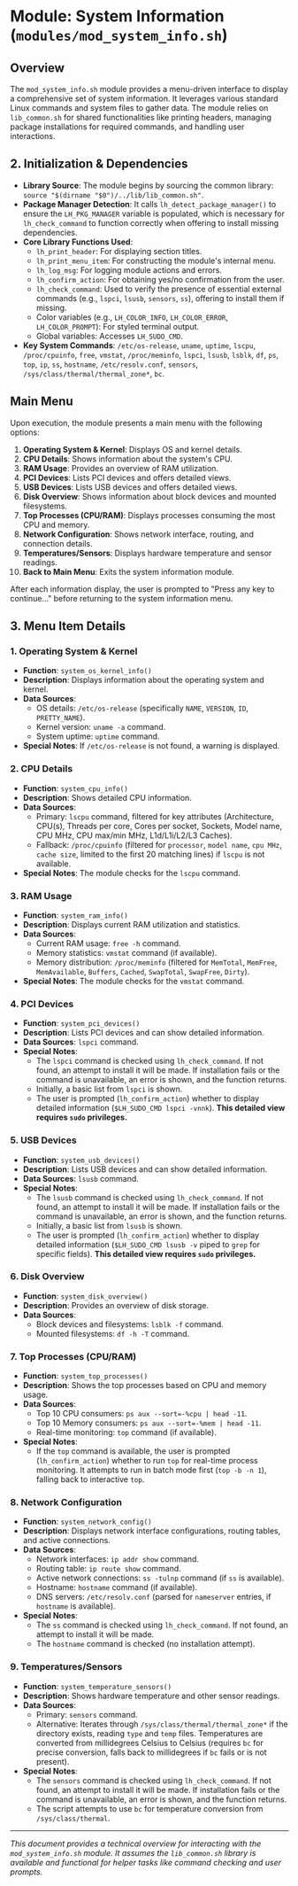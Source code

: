 <!--
File: docs/mod/doc_system_info.md
Copyright (c) 2025 maschkef
SPDX-License-Identifier: MIT

This project is part of the 'little-linux-helper' collection.
Licensed under the MIT License. See the LICENSE file in the project root for more information.
-->

# Module: System Information (`modules/mod_system_info.sh`)

## Overview

The `mod_system_info.sh` module provides a menu-driven interface to display a comprehensive set of system information. It leverages various standard Linux commands and system files to gather data. The module relies on `lib_common.sh` for shared functionalities like printing headers, managing package installations for required commands, and handling user interactions.

## 2. Initialization & Dependencies
*   **Library Source**: The module begins by sourcing the common library: `source "$(dirname "$0")/../lib/lib_common.sh"`.
*   **Package Manager Detection**: It calls `lh_detect_package_manager()` to ensure the `LH_PKG_MANAGER` variable is populated, which is necessary for `lh_check_command` to function correctly when offering to install missing dependencies.
*   **Core Library Functions Used**:
    *   `lh_print_header`: For displaying section titles.
    *   `lh_print_menu_item`: For constructing the module's internal menu.
    *   `lh_log_msg`: For logging module actions and errors.
    *   `lh_confirm_action`: For obtaining yes/no confirmation from the user.
    *   `lh_check_command`: Used to verify the presence of essential external commands (e.g., `lspci`, `lsusb`, `sensors`, `ss`), offering to install them if missing.
    *   Color variables (e.g., `LH_COLOR_INFO`, `LH_COLOR_ERROR`, `LH_COLOR_PROMPT`): For styled terminal output.
    *   Global variables: Accesses `LH_SUDO_CMD`.
*   **Key System Commands**: `/etc/os-release`, `uname`, `uptime`, `lscpu`, `/proc/cpuinfo`, `free`, `vmstat`, `/proc/meminfo`, `lspci`, `lsusb`, `lsblk`, `df`, `ps`, `top`, `ip`, `ss`, `hostname`, `/etc/resolv.conf`, `sensors`, `/sys/class/thermal/thermal_zone*`, `bc`.


## Main Menu

Upon execution, the module presents a main menu with the following options:

1.  **Operating System & Kernel**: Displays OS and kernel details.
2.  **CPU Details**: Shows information about the system's CPU.
3.  **RAM Usage**: Provides an overview of RAM utilization.
4.  **PCI Devices**: Lists PCI devices and offers detailed views.
5.  **USB Devices**: Lists USB devices and offers detailed views.
6.  **Disk Overview**: Shows information about block devices and mounted filesystems.
7.  **Top Processes (CPU/RAM)**: Displays processes consuming the most CPU and memory.
8.  **Network Configuration**: Shows network interface, routing, and connection details.
9.  **Temperatures/Sensors**: Displays hardware temperature and sensor readings.
0.  **Back to Main Menu**: Exits the system information module.

After each information display, the user is prompted to "Press any key to continue..." before returning to the system information menu.

## 3. Menu Item Details

### 1. Operating System & Kernel

*   **Function**: `system_os_kernel_info()`
*   **Description**: Displays information about the operating system and kernel.
*   **Data Sources**:
    *   OS details: `/etc/os-release` (specifically `NAME`, `VERSION`, `ID`, `PRETTY_NAME`).
    *   Kernel version: `uname -a` command.
    *   System uptime: `uptime` command.
*   **Special Notes**: If `/etc/os-release` is not found, a warning is displayed.

### 2. CPU Details

*   **Function**: `system_cpu_info()`
*   **Description**: Shows detailed CPU information.
*   **Data Sources**:
    *   Primary: `lscpu` command, filtered for key attributes (Architecture, CPU(s), Threads per core, Cores per socket, Sockets, Model name, CPU MHz, CPU max/min MHz, L1d/L1i/L2/L3 Caches).
    *   Fallback: `/proc/cpuinfo` (filtered for `processor`, `model name`, `cpu MHz`, `cache size`, limited to the first 20 matching lines) if `lscpu` is not available.
*   **Special Notes**: The module checks for the `lscpu` command.

### 3. RAM Usage

*   **Function**: `system_ram_info()`
*   **Description**: Displays current RAM utilization and statistics.
*   **Data Sources**:
    *   Current RAM usage: `free -h` command.
    *   Memory statistics: `vmstat` command (if available).
    *   Memory distribution: `/proc/meminfo` (filtered for `MemTotal`, `MemFree`, `MemAvailable`, `Buffers`, `Cached`, `SwapTotal`, `SwapFree`, `Dirty`).
*   **Special Notes**: The module checks for the `vmstat` command.

### 4. PCI Devices

*   **Function**: `system_pci_devices()`
*   **Description**: Lists PCI devices and can show detailed information.
*   **Data Sources**: `lspci` command.
*   **Special Notes**:
    *   The `lspci` command is checked using `lh_check_command`. If not found, an attempt to install it will be made. If installation fails or the command is unavailable, an error is shown, and the function returns.
    *   Initially, a basic list from `lspci` is shown.
    *   The user is prompted (`lh_confirm_action`) whether to display detailed information (`$LH_SUDO_CMD lspci -vnnk`). **This detailed view requires `sudo` privileges.**

### 5. USB Devices

*   **Function**: `system_usb_devices()`
*   **Description**: Lists USB devices and can show detailed information.
*   **Data Sources**: `lsusb` command.
*   **Special Notes**:
    *   The `lsusb` command is checked using `lh_check_command`. If not found, an attempt to install it will be made. If installation fails or the command is unavailable, an error is shown, and the function returns.
    *   Initially, a basic list from `lsusb` is shown.
    *   The user is prompted (`lh_confirm_action`) whether to display detailed information (`$LH_SUDO_CMD lsusb -v` piped to `grep` for specific fields). **This detailed view requires `sudo` privileges.**

### 6. Disk Overview

*   **Function**: `system_disk_overview()`
*   **Description**: Provides an overview of disk storage.
*   **Data Sources**:
    *   Block devices and filesystems: `lsblk -f` command.
    *   Mounted filesystems: `df -h -T` command.

### 7. Top Processes (CPU/RAM)

*   **Function**: `system_top_processes()`
*   **Description**: Shows the top processes based on CPU and memory usage.
*   **Data Sources**:
    *   Top 10 CPU consumers: `ps aux --sort=-%cpu | head -11`.
    *   Top 10 Memory consumers: `ps aux --sort=-%mem | head -11`.
    *   Real-time monitoring: `top` command (if available).
*   **Special Notes**:
    *   If the `top` command is available, the user is prompted (`lh_confirm_action`) whether to run `top` for real-time process monitoring. It attempts to run in batch mode first (`top -b -n 1`), falling back to interactive `top`.

### 8. Network Configuration

*   **Function**: `system_network_config()`
*   **Description**: Displays network interface configurations, routing tables, and active connections.
*   **Data Sources**:
    *   Network interfaces: `ip addr show` command.
    *   Routing table: `ip route show` command.
    *   Active network connections: `ss -tulnp` command (if `ss` is available).
    *   Hostname: `hostname` command (if available).
    *   DNS servers: `/etc/resolv.conf` (parsed for `nameserver` entries, if `hostname` is available).
*   **Special Notes**:
    *   The `ss` command is checked using `lh_check_command`. If not found, an attempt to install it will be made.
    *   The `hostname` command is checked (no installation attempt).

### 9. Temperatures/Sensors

*   **Function**: `system_temperature_sensors()`
*   **Description**: Shows hardware temperature and other sensor readings.
*   **Data Sources**:
    *   Primary: `sensors` command.
    *   Alternative: Iterates through `/sys/class/thermal/thermal_zone*` if the directory exists, reading `type` and `temp` files. Temperatures are converted from millidegrees Celsius to Celsius (requires `bc` for precise conversion, falls back to millidegrees if `bc` fails or is not present).
*   **Special Notes**:
    *   The `sensors` command is checked using `lh_check_command`. If not found, an attempt to install it will be made. If installation fails or the command is unavailable, an error is shown, and the function returns.
    *   The script attempts to use `bc` for temperature conversion from `/sys/class/thermal`.

---
*This document provides a technical overview for interacting with the `mod_system_info.sh` module. It assumes the `lib_common.sh` library is available and functional for helper tasks like command checking and user prompts.*